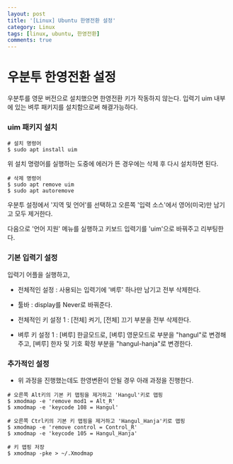 ```yaml
---
layout: post
title: '[Linux] Ubuntu 한영전환 설정'
category: Linux
tags: [linux, ubuntu, 한영전환]
comments: true
---
```


# 우분투 한영전환 설정
우분투를 영문 버전으로 설치했으면 한영전환 키가 작동하지 않는다. 입력기 uim 내부에 있는 벼루 패키지를 설치함으로써 해결가능하다.

### uim 패키지 설치

~~~shell
# 설치 명령어
$ sudo apt install uim
~~~

위 설치 명령어를 실행하는 도중에 에러가 뜬 경우에는 삭제 후 다시 설치하면 된다.

~~~shell
# 삭제 명령어
$ sudo apt remove uim
$ sudo apt autoremove
~~~


우분투 설정에서 '지역 및 언어'를 선택하고 오른쪽 '입력 소스'에서 영어(미국)만 남기고 모두 제거한다.

다음으로 '언어 지원' 메뉴를 실행하고 키보드 입력기를 'uim'으로 바꿔주고 리부팅한다.

### 기본 입력기 설정

입력기 어플을 실행하고,

- 전체적인 설정 : 사용되는 입력기에 '벼루' 하나만 남기고 전부 삭제한다.

- 툴바 : display를 Never로 바꿔준다.

- 전체적인 키 설정 1 : [전체] 켜기, [전체] 끄기 부분을 전부 삭제한다.

- 벼루 키 설정 1 : [벼루] 한글모드로, [벼루] 영문모드로 부분을 "hangul"로 변경해주고, [벼루] 한자 및 기호 확정 부분을 "hangul-hanja"로 변경한다.


### 추가적인 설정
- 위 과정을 진행했는데도 한영변환이 안될 경우 아래 과정을 진행한다.

~~~shell
# 오른쪽 Alt키의 기본 키 맵핑을 제거하고 'Hangul'키로 맵핑
$ xmodmap -e 'remove mod1 = Alt_R'
$ xmodmap -e 'keycode 108 = Hangul'

# 오른쪽 Ctrl키의 기본 키 맵핑을 제거하고 'Hangul_Hanja'키로 맵핑
$ xmodmap -e 'remove control = Control_R'
$ xmodmap -e 'keycode 105 = Hangul_Hanja'

# 키 맵핑 저장
$ xmodmap -pke > ~/.Xmodmap
~~~
